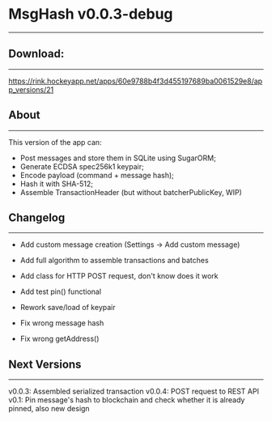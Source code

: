 # MsgHash v0.0.3-debug
-------------

## Download:
-------------
https://rink.hockeyapp.net/apps/60e9788b4f3d455197689ba0061529e8/app_versions/21

## About
-------------
This version of the app can:
- Post messages and store them in SQLite using SugarORM;
- Generate ECDSA spec256k1 keypair;
- Encode payload (command + message hash);
- Hash it with SHA-512;
- Assemble TransactionHeader (but without batcherPublicKey, WIP)

## Changelog
-------------
- Add custom message creation (Settings -> Add custom message)
- Add full algorithm to assemble transactions and batches
- Add class for HTTP POST request, don't know does it work
- Add test pin() functional
- Rework save/load of keypair

- Fix wrong message hash
- Fix wrong getAddress()

## Next Versions
-------------
v0.0.3: Assembled serialized transaction 
v0.0.4: POST request to REST API
v0.1: Pin message's hash to blockchain and check whether it is already pinned, also new design
